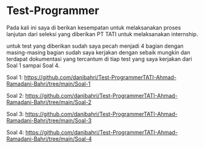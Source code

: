 # Test-Programmer

Pada kali ini saya di berikan kesempatan untuk melaksanakan proses lanjutan dari seleksi yang diberikan PT TATI untuk melaksanakan internship.

untuk test yang diberikan sudah saya pecah menjadi 4 bagian dengan masing-masing bagian sudah saya kerjakan dengan sebaik mungkin dan terdapat dokumentasi yang tercantum di tiap test yang saya kerjakan dari Soal 1 sampai Soal 4.

Soal 1:
https://github.com/danibahri/Test-ProgrammerTATI-Ahmad-Ramadani-Bahri/tree/main/Soal-1

Soal 2:
https://github.com/danibahri/Test-ProgrammerTATI-Ahmad-Ramadani-Bahri/tree/main/Soal-2

Soal 3:
https://github.com/danibahri/Test-ProgrammerTATI-Ahmad-Ramadani-Bahri/tree/main/Soal-3

Soal 4:
https://github.com/danibahri/Test-ProgrammerTATI-Ahmad-Ramadani-Bahri/tree/main/Soal-4
